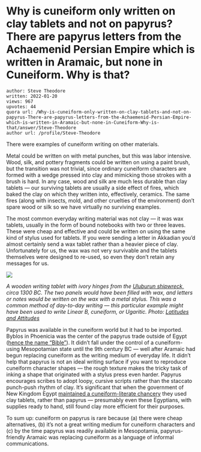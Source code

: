 # Why is cuneiform only written on clay tablets and not on papyrus? There are papyrus letters from the Achaemenid Persian Empire which is written in Aramaic, but none in Cuneiform. Why is that?

	author: Steve Theodore
	written: 2022-01-20
	views: 967
	upvotes: 44
	quora url: /Why-is-cuneiform-only-written-on-clay-tablets-and-not-on-papyrus-There-are-papyrus-letters-from-the-Achaemenid-Persian-Empire-which-is-written-in-Aramaic-but-none-in-Cuneiform-Why-is-that/answer/Steve-Theodore
	author url: /profile/Steve-Theodore


There were examples of cuneiform writing on other materials.

Metal could be written on with metal punches, but this was labor intensive. Wood, silk, and pottery fragments could be written on using a paint brush, but the transition was not trivial, since ordinary cuneiform characters are formed with a wedge pressed into clay and mimicking those strokes with a brush is hard. In any case, wood and silk are much less durable than clay tablets — our surviving tablets are usually a side effect of fires, which baked the clay on which they written into, effectively, ceramics. The same fires (along with insects, mold, and other cruelties of the environment) don’t spare wood or silk so we have virtually no surviving examples.

The most common everyday writing material was not clay — it was wax tablets, usually in the form of bound notebooks with two or three leaves. These were cheap and effective and could be written on using the same kind of stylus used for tablets. If you were sending a letter in Akkadian you’d almost certainly send a wax tablet rather than a heavier piece of clay. Unfortunately for us, the wax was not very survivable and the tablets themselves were designed to re-used, so even they don’t retain any messages for us.

![](https://qph.fs.quoracdn.net/main-qimg-f8fbb333951a98c18f3e7b40da271071-lq)

_A wooden writing tablet with ivory hinges from the_ _[Uluburun shipwreck,](https://en.wikipedia.org/wiki/Uluburun_shipwreck)_ _circa 1300 BC. The two panels would have been filled with wax, and letters or notes would be written on the wax with a metal stylus. This was a common method of day-to-day writing — this particular example might have been used to write Linear B, cuneiform, or Ugaritic. Photo:_ _[Latitudes and Attitudes](https://latsatts.com/2019/02/43906/)_ 

Papyrus was available in the cuneiform world but it had to be imported. Byblos in Phoenicia was the center of the papyrus trade outside of Egypt ([hence the name “Bible”](https://www.quora.com/Where-does-the-word-%E2%80%9CBible%E2%80%9D-come-from-and-what-does-it-mean/answer/Steve-Theodore?ch=10&oid=62936958&share=42ce7ae6&srid=zLvM&target_type=answer)). It didn’t fall under the control of a cuneiform-using Mesopotamian state until the 9th century BC — well after Aramaic had begun replacing cuneiform as the writing medium of everyday life. It didn’t help that papyrus is not an ideal writing surface if you want to reproduce cuneiform character shapes — the rough texture makes the tricky task of inking a shape that originated with a stylus press even harder. Papyrus encourages scribes to adopt loopy, cursive scripts rather than the staccato punch-push rhythm of clay. It’s significant that when the government of New Kingdom Egypt [maintained a cuneiform-literate chancery](https://en.wikipedia.org/wiki/Amarna_letters) they used clay tablets, rather than papyrus — presumably even these Egyptians, with supplies ready to hand, still found clay more efficient for their purposes.

To sum up: cuneiform on papyrus is rare because (a) there were cheap alternatives, (b) it’s not a great writing medium for cuneiform characters and (c) by the time papyrus was readily available in Mesopotamia, papyrus-friendly Aramaic was replacing cuneiform as a language of informal communications.



